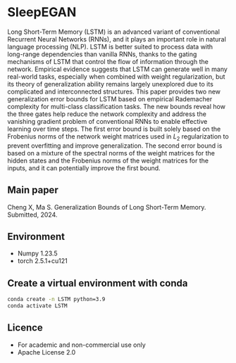 # SleepEGAN

 Long Short-Term Memory (LSTM) is an advanced variant of conventional Recurrent Neural Networks (RNNs), and it plays an important role in natural language processing (NLP). LSTM is better suited to process data with long-range dependencies than vanilla RNNs, thanks to the gating mechanisms of LSTM that control the flow of information through the network. Empirical evidence suggests that LSTM can generate well in many real-world tasks, especially when combined with weight regularization, but its theory of generalization ability remains largely unexplored due to its complicated and interconnected structures. This paper provides two new generalization error bounds for LSTM based on empirical Rademacher complexity for multi-class classification tasks. The new bounds reveal how the three gates help reduce the network complexity and address the vanishing gradient problem of conventional RNNs to enable effective learning over time steps. The first error bound is built solely based on the Frobenius norms of the network weight matrices used in $L_2$ regularization to prevent overfitting and improve generalization. The second error bound is based on a mixture of the spectral norms of the weight matrices for the hidden states and the Frobenius norms of the weight matrices for the inputs, and it can potentially improve the first bound. 
 
## Main paper
Cheng X, Ma S. Generalization Bounds of Long Short-Term Memory. Submitted, 2024.

## Environment

* Numpy 1.23.5
* torch  2.5.1+cu121

## Create a virtual environment with conda

```bash
conda create -n LSTM python=3.9
conda activate LSTM
```

## Licence
- For academic and non-commercial use only
- Apache License 2.0
